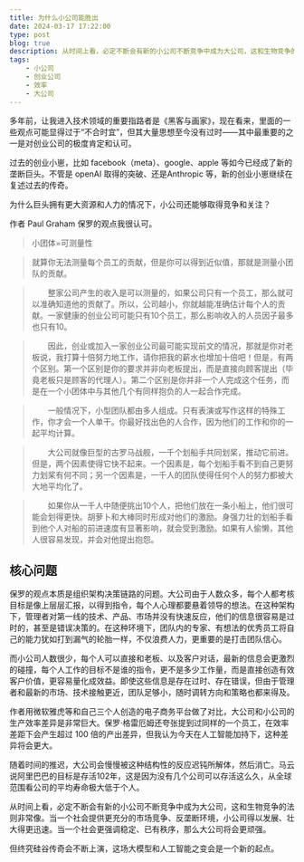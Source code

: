 ```yaml
---
title: 为什么小公司能胜出
date: 2024-03-17 17:22:00
type: post
blog: true
description: 从时间上看，必定不断会有新的小公司不断竞争中成为大公司，这和生物竞争的法则非常像。当一个社会提供更充分的市场竞争、反垄断环境，小公司得以发展、壮大得更迅速。当一个社会更强调稳定、已有秩序，那么大公司将会更顽强。
tags:
    - 小公司
    - 创业公司
    - 效率
    - 大公司
---
```


多年前，让我进入技术领域的重要指路者是《黑客与画家》，现在看来，里面的一些观点可能显得过于“不合时宜”，但其大量思想至今没有过时——其中最重要的之一是对创业公司的极度肯定和认可。







过去的创业小崽，比如 facebook（meta）、google、apple 等如今已经成了新的垄断巨头。不管是 openAI 取得的突破、还是Anthropic 等，新的创业小崽继续在复述过去的传奇。



为什么巨头拥有更大资源和人力的情况下，小公司还能够取得竞争和关注？



作者 Paul Graham 保罗的观点我很认可。




>小团体=可测量性



> 就算你无法测量每个员工的贡献，但是你可以得到近似值，那就是测量小团队的贡献。


>　　整家公司产生的收入是可以测量的，如果公司只有一个员工，那么就可以准确知道他的贡献了。所以，公司越小，你就越能准确估计每个人的贡献。一家健康的创业公司可能只有10个员工，那么影响收入的人员因子最多也只有10。


>　　因此，创业或加入一家创业公司最可能实现前文的情况，那就是你对老板说，我打算十倍努力地工作，请你把我的薪水也增加十倍吧！但是，有两个区别。第一个区别是你的要求并非向老板提出，而是直接向顾客提出（毕竟老板只是顾客的代理人）。第二个区别是你并非一个人完成这个任务，而是在一个小团体中与其他几个有同样抱负的人一起合作完成。


>　　一般情况下，小型团队都由多人组成。只有表演或写作这样的特殊工作，你才会一个人单干。你最好找出色的人合作，因为他们的工作和你的一起平均计算。


>　　大公司就像巨型的古罗马战舰，一千个划船手共同划桨，推动它前进。但是，两个因素使得它快不起来。一个因素是，每个划船手看不到自己更努力划桨有何不同；另一个因素是，一千人的团队使得任何个人的努力都被大大地平均化了。


>　　如果你从一千人中随便挑出10个人，把他们放在一条小船上，他们很可能会划得更快。胡萝卜和大棒同时形成对他们的激励。身强力壮的划船手看到他个人对船的前进速度有显著影响，就会受到激励。如果有人偷懒，其他人很容易发现，并会对他提出抱怨。





## 核心问题



保罗的观点本质是组织架构决策链路的问题。大公司由于人数众多，每个人都考核目标是像上层层汇报，以得到指令，每个人心理都要悬着领导的想法。在这种架构下，管理者对第一线的技术、产品、市场并没有快速反应，他们的信息很容易是过时的，甚至是错误决策的。在这种环境下，团队内的专家、有想法的优秀员工将自己的能力犹如打到漏气的轮胎一样，不仅浪费人力，更重要的是打击团队信心。





而小公司人数很少，每个人可以直接和老板、以及客户对话，最新的信息会更激烈的碰撞，每个人工作的目标不是谁的指令，更不是多少工作量，而是直接创造有效客户价值，更容易量化成效益。即使这些信息是存在过时、存在错误，但由于管理者和最新的市场、技术接触更近，团队足够小，随时调转方向和策略也都来得及。



作者用微软雅虎等和自己三个人创造的电子商务平台做了对比，大公司和小公司的生产效率差异是非常巨大。保罗·格雷厄姆还夸张提到过同样的一个员工，在效率差距下会产生超过 100 倍的产出差异，但我认为今天在人工智能加持下，这种差异将会更大。





随着时间的推迟，大公司会慢慢被这种结构性的反应迟钝所解体，然后消亡。马云说阿里巴巴的目标是存活102年，这是因为没有几个公司可以存活这么久，从全球范围看公司的平均寿命极大低于个人。



从时间上看，必定不断会有新的小公司不断竞争中成为大公司，这和生物竞争的法则非常像。当一个社会提供更充分的市场竞争、反垄断环境，小公司得以发展、壮大得更迅速。当一个社会更强调稳定、已有秩序，那么大公司将会更顽强。



但终究硅谷传奇会不断上演，这场大模型和人工智能之变会是一个新的起点。







